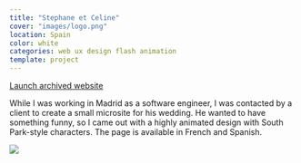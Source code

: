```yaml
---
title: "Stephane et Celine"
cover: "images/logo.png"
location: Spain
color: white
categories: web ux design flash animation
template: project
---
```


<p class="align-center">
<a class="btn external" role="button" href="http://work.joanmira.com/webs/stephane/" target="_blank">Launch archived website</a></p>

While I was working in Madrid as a software engineer, I was contacted by a client to create a small microsite for his wedding. He wanted to have something funny, so I came out with a highly animated design with South Park-style characters. The page is available in French and Spanish.

![](/work/stephane-et-celine/images/1.png)

